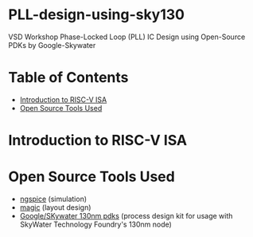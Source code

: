 # PLL-design-using-sky130
VSD Workshop Phase-Locked Loop (PLL) IC Design
using Open-Source PDKs by Google-Skywater

# Table of Contents
- [Introduction to RISC-V ISA](#introduction-to-risc-v-isa)
- [Open Source Tools Used](#open-source-tools-used)

# Introduction to RISC-V ISA

# Open Source Tools Used

* [ngspice](http://ngspice.sourceforge.net/download.html) (simulation) <br>
* [magic](http://opencircuitdesign.com/magic/) (layout design) <br>
* [Google/SKywater 130nm pdks](https://github.com/google/skywater-pdk) (process design kit for usage with SkyWater Technology Foundry's 130nm node)
